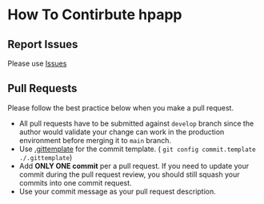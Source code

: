# How To Contirbute hpapp

## Report Issues

Please use [Issues](https://github.com/yssk22/hpapp/issues)

## Pull Requests

Please follow the best practice below when you make a pull request.

- All pull requests have to be submitted against `develop` branch since the author would validate your change can work in the production environment before merging it to `main` branch. 
- Use [.gittemplate](https://github.com/yssk22/hpapp/blob/main/.gittemplate) for the commit template. ( `git config commit.template ./.gittemplate`)
- Add **ONLY ONE commit** per a pull request. If you need to update your commit during the pull request review, you should still squash your commits into one commit request.
- Use your commit message as your pull request description. 

